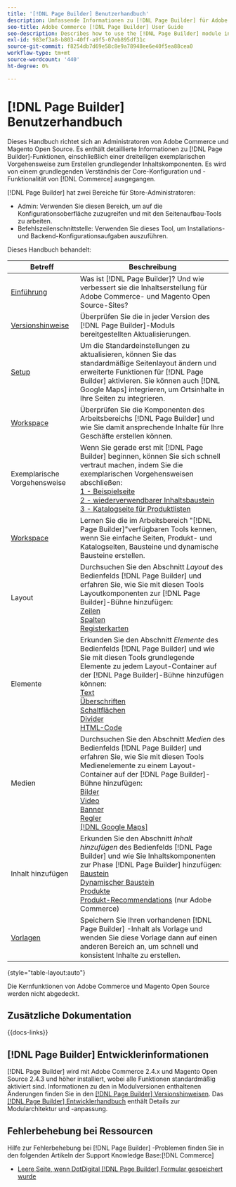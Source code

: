```yaml
---
title: '[!DNL Page Builder] Benutzerhandbuch'
description: Umfassende Informationen zu [!DNL Page Builder] für Adobe Commerce- und Magento Open Source-Administratoren.
seo-title: Adobe Commerce [!DNL Page Builder] User Guide
seo-description: Describes how to use the [!DNL Page Builder] module in Adobe Commerce or Magento Open Source.
exl-id: 983ef3a8-b803-40ff-a9f5-07eb895df31c
source-git-commit: f8254db7d69e58c8e9a78948ee6e40f5ea88cea0
workflow-type: tm+mt
source-wordcount: '440'
ht-degree: 0%

---
```


# [!DNL Page Builder] Benutzerhandbuch

Dieses Handbuch richtet sich an Administratoren von Adobe Commerce und Magento Open Source. Es enthält detaillierte Informationen zu [!DNL Page Builder]-Funktionen, einschließlich einer dreiteiligen exemplarischen Vorgehensweise zum Erstellen grundlegender Inhaltskomponenten. Es wird von einem grundlegenden Verständnis der Core-Konfiguration und -Funktionalität von [!DNL Commerce] ausgegangen.

[!DNL Page Builder] hat zwei Bereiche für Store-Administratoren:

- Admin: Verwenden Sie diesen Bereich, um auf die Konfigurationsoberfläche zuzugreifen und mit den Seitenaufbau-Tools zu arbeiten.
- Befehlszeilenschnittstelle: Verwenden Sie dieses Tool, um Installations- und Backend-Konfigurationsaufgaben auszuführen.

Dieses Handbuch behandelt:

| Betreff | Beschreibung |
| ------- | ----------- |
| [Einführung](introduction.md) | Was ist [!DNL Page Builder]? Und wie verbessert sie die Inhaltserstellung für Adobe Commerce- und Magento Open Source-Sites? |
| [Versionshinweise](release-notes.md) | Überprüfen Sie die in jeder Version des [!DNL Page Builder]-Moduls bereitgestellten Aktualisierungen. |
| [Setup](setup.md) | Um die Standardeinstellungen zu aktualisieren, können Sie das standardmäßige Seitenlayout ändern und erweiterte Funktionen für [!DNL Page Builder] aktivieren. Sie können auch [!DNL Google Maps] integrieren, um Ortsinhalte in Ihre Seiten zu integrieren. |
| [Workspace](workspace.md) | Überprüfen Sie die Komponenten des Arbeitsbereichs [!DNL Page Builder] und wie Sie damit ansprechende Inhalte für Ihre Geschäfte erstellen können. |
| Exemplarische Vorgehensweise | Wenn Sie gerade erst mit [!DNL Page Builder] beginnen, können Sie sich schnell vertraut machen, indem Sie die exemplarischen Vorgehensweisen abschließen:<br>[1 - Beispielseite](1-simple-page.md)<br>[2 - wiederverwendbarer Inhaltsbaustein](2-blocks.md)<br>[3 - Katalogseite für Produktlisten](3-catalog-content.md) |
| [Workspace](workspace.md) | Lernen Sie die im Arbeitsbereich &quot;[!DNL Page Builder]&quot;verfügbaren Tools kennen, wenn Sie einfache Seiten, Produkt- und Katalogseiten, Bausteine und dynamische Bausteine erstellen. |
| Layout | Durchsuchen Sie den Abschnitt _Layout_ des Bedienfelds [!DNL Page Builder] und erfahren Sie, wie Sie mit diesen Tools Layoutkomponenten zur [!DNL Page Builder]-Bühne hinzufügen: <br>[Zeilen](row.md)<br>[Spalten](column.md)<br>[Registerkarten](tabs.md) |
| Elemente | Erkunden Sie den Abschnitt _Elemente_ des Bedienfelds [!DNL Page Builder] und wie Sie mit diesen Tools grundlegende Elemente zu jedem Layout-Container auf der [!DNL Page Builder]-Bühne hinzufügen können: <br>[Text](text.md)<br>[Überschriften](heading.md)<br>[Schaltflächen](buttons.md)<br>[Divider](divider.md)<br>[HTML-Code](html-code.md) |
| Medien | Durchsuchen Sie den Abschnitt _Medien_ des Bedienfelds [!DNL Page Builder] und erfahren Sie, wie Sie mit diesen Tools Medienelemente zu einem Layout-Container auf der [!DNL Page Builder]-Bühne hinzufügen: <br>[Bilder](image.md)<br>[Video](video.md)<br>[Banner](banner.md)<br>[Regler](slider.md)<br>[[!DNL Google Maps]](map.md) |
| Inhalt hinzufügen | Erkunden Sie den Abschnitt _Inhalt hinzufügen_ des Bedienfelds [!DNL Page Builder] und wie Sie Inhaltskomponenten zur Phase [!DNL Page Builder] hinzufügen: <br>[Baustein](block.md)<br>[Dynamischer Baustein](dynamic-block.md)<br>[Produkte](products.md)<br>[Produkt-Recommendations](recommendations.md) (nur Adobe Commerce) |
| [Vorlagen](templates.md) | Speichern Sie Ihren vorhandenen [!DNL Page Builder] -Inhalt als Vorlage und wenden Sie diese Vorlage dann auf einen anderen Bereich an, um schnell und konsistent Inhalte zu erstellen. |

{style="table-layout:auto"}

Die Kernfunktionen von Adobe Commerce und Magento Open Source werden nicht abgedeckt.

## Zusätzliche Dokumentation

{{docs-links}}

## [!DNL Page Builder] Entwicklerinformationen

[!DNL Page Builder] wird mit Adobe Commerce 2.4.x und Magento Open Source 2.4.3 und höher installiert, wobei alle Funktionen standardmäßig aktiviert sind. Informationen zu den in Modulversionen enthaltenen Änderungen finden Sie in den [[!DNL Page Builder] Versionshinweisen](release-notes.md). Das [[!DNL Page Builder] Entwicklerhandbuch](https://developer.adobe.com/commerce/frontend-core/page-builder/) enthält Details zur Modularchitektur und -anpassung.

## Fehlerbehebung bei Ressourcen

Hilfe zur Fehlerbehebung bei [!DNL Page Builder] -Problemen finden Sie in den folgenden Artikeln der Support Knowledge Base:[!DNL Commerce]

- [Leere Seite, wenn DotDigital [!DNL Page Builder] Formular gespeichert wurde](https://experienceleague.adobe.com/docs/commerce-knowledge-base/kb/troubleshooting/miscellaneous/magento-2.4.1-empty-page-when-dotdigital-page-builder-form-saved.html)
